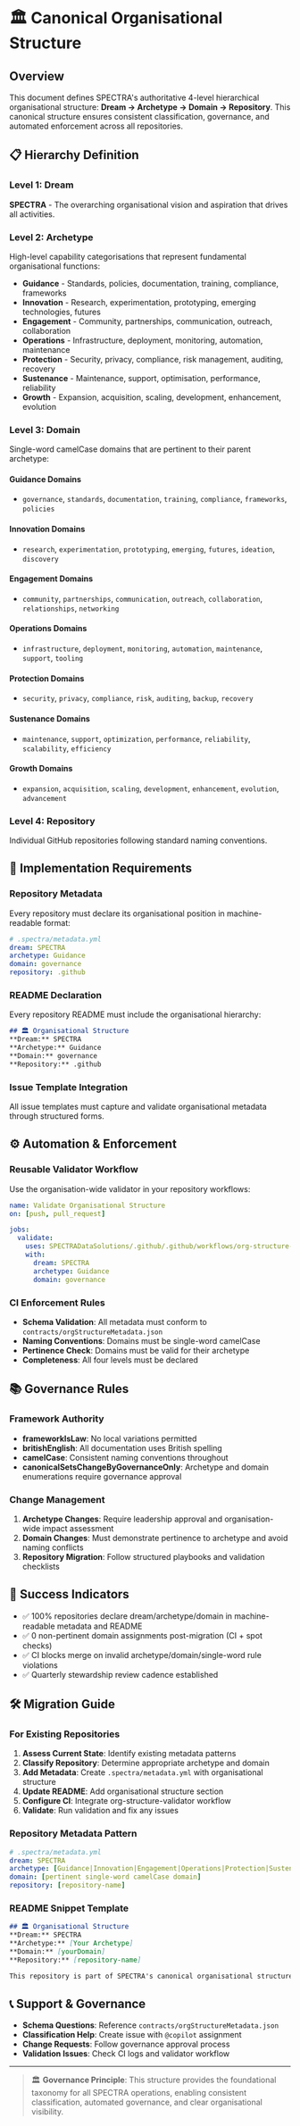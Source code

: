 # 🏛️ Canonical Organisational Structure

## Overview

This document defines SPECTRA's authoritative 4-level hierarchical organisational structure: **Dream → Archetype → Domain → Repository**. This canonical structure ensures consistent classification, governance, and automated enforcement across all repositories.

## 📋 Hierarchy Definition

### Level 1: Dream
**SPECTRA** - The overarching organisational vision and aspiration that drives all activities.

### Level 2: Archetype
High-level capability categorisations that represent fundamental organisational functions:

- **Guidance** - Standards, policies, documentation, training, compliance, frameworks
- **Innovation** - Research, experimentation, prototyping, emerging technologies, futures
- **Engagement** - Community, partnerships, communication, outreach, collaboration
- **Operations** - Infrastructure, deployment, monitoring, automation, maintenance
- **Protection** - Security, privacy, compliance, risk management, auditing, recovery
- **Sustenance** - Maintenance, support, optimisation, performance, reliability
- **Growth** - Expansion, acquisition, scaling, development, enhancement, evolution

### Level 3: Domain
Single-word camelCase domains that are pertinent to their parent archetype:

#### Guidance Domains
- `governance`, `standards`, `documentation`, `training`, `compliance`, `frameworks`, `policies`

#### Innovation Domains  
- `research`, `experimentation`, `prototyping`, `emerging`, `futures`, `ideation`, `discovery`

#### Engagement Domains
- `community`, `partnerships`, `communication`, `outreach`, `collaboration`, `relationships`, `networking`

#### Operations Domains
- `infrastructure`, `deployment`, `monitoring`, `automation`, `maintenance`, `support`, `tooling`

#### Protection Domains
- `security`, `privacy`, `compliance`, `risk`, `auditing`, `backup`, `recovery`

#### Sustenance Domains
- `maintenance`, `support`, `optimization`, `performance`, `reliability`, `scalability`, `efficiency`

#### Growth Domains
- `expansion`, `acquisition`, `scaling`, `development`, `enhancement`, `evolution`, `advancement`

### Level 4: Repository
Individual GitHub repositories following standard naming conventions.

## 🔧 Implementation Requirements

### Repository Metadata
Every repository must declare its organisational position in machine-readable format:

```yaml
# .spectra/metadata.yml
dream: SPECTRA
archetype: Guidance
domain: governance
repository: .github
```

### README Declaration
Every repository README must include the organisational hierarchy:

```markdown
## 🏛️ Organisational Structure
**Dream:** SPECTRA  
**Archetype:** Guidance  
**Domain:** governance  
**Repository:** .github
```

### Issue Template Integration
All issue templates must capture and validate organisational metadata through structured forms.

## ⚙️ Automation & Enforcement

### Reusable Validator Workflow
Use the organisation-wide validator in your repository workflows:

```yaml
name: Validate Organisational Structure
on: [push, pull_request]

jobs:
  validate:
    uses: SPECTRADataSolutions/.github/.github/workflows/org-structure-validator.yml@main
    with:
      dream: SPECTRA
      archetype: Guidance
      domain: governance
```

### CI Enforcement Rules
- **Schema Validation**: All metadata must conform to `contracts/orgStructureMetadata.json`
- **Naming Conventions**: Domains must be single-word camelCase
- **Pertinence Check**: Domains must be valid for their archetype
- **Completeness**: All four levels must be declared

## 📚 Governance Rules

### Framework Authority
- **frameworkIsLaw**: No local variations permitted
- **britishEnglish**: All documentation uses British spelling
- **camelCase**: Consistent naming conventions throughout
- **canonicalSetsChangeByGovernanceOnly**: Archetype and domain enumerations require governance approval

### Change Management
1. **Archetype Changes**: Require leadership approval and organisation-wide impact assessment
2. **Domain Changes**: Must demonstrate pertinence to archetype and avoid naming conflicts
3. **Repository Migration**: Follow structured playbooks and validation checklists

## 🎯 Success Indicators

- ✅ 100% repositories declare dream/archetype/domain in machine-readable metadata and README
- ✅ 0 non-pertinent domain assignments post-migration (CI + spot checks)
- ✅ CI blocks merge on invalid archetype/domain/single-word rule violations
- ✅ Quarterly stewardship review cadence established

## 🛠️ Migration Guide

### For Existing Repositories
1. **Assess Current State**: Identify existing metadata patterns
2. **Classify Repository**: Determine appropriate archetype and domain
3. **Add Metadata**: Create `.spectra/metadata.yml` with organisational structure
4. **Update README**: Add organisational structure section
5. **Configure CI**: Integrate org-structure-validator workflow
6. **Validate**: Run validation and fix any issues

### Repository Metadata Pattern
```yaml
# .spectra/metadata.yml
dream: SPECTRA
archetype: [Guidance|Innovation|Engagement|Operations|Protection|Sustenance|Growth]
domain: [pertinent single-word camelCase domain]
repository: [repository-name]
```

### README Snippet Template
```markdown
## 🏛️ Organisational Structure
**Dream:** SPECTRA  
**Archetype:** [Your Archetype]  
**Domain:** [yourDomain]  
**Repository:** [repository-name]

This repository is part of SPECTRA's canonical organisational structure. For more information, see [Canonical Organisational Structure](https://github.com/SPECTRADataSolutions/.github/docs/canonicalOrganisationalStructure.md).
```

## 📞 Support & Governance

- **Schema Questions**: Reference `contracts/orgStructureMetadata.json`
- **Classification Help**: Create issue with `@copilot` assignment
- **Change Requests**: Follow governance approval process
- **Validation Issues**: Check CI logs and validator workflow

---

> 🏛️ **Governance Principle**: This structure provides the foundational taxonomy for all SPECTRA operations, enabling consistent classification, automated governance, and clear organisational visibility.